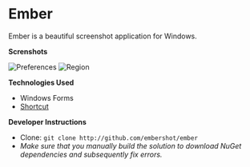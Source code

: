 Ember
=======
Ember is a beautiful screenshot application for Windows.

**Screnshots**

![Preferences](http://i.imgur.com/0oYLLGZ.png)
![Region](http://i.imgur.com/AlCu9mo.png)

**Technologies Used**
 - Windows Forms
 - [Shortcut](https://github.com/ByteBlast/Shortcut)

**Developer Instructions**
- Clone: `git clone http://github.com/embershot/ember`
- *Make sure that you manually build the solution to download NuGet dependencies and subsequently fix errors.*
